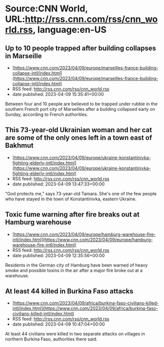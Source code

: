 # Source:CNN World, URL:http://rss.cnn.com/rss/cnn_world.rss, language:en-US

## Up to 10 people trapped after building collapses in Marseille
 - [https://www.cnn.com/2023/04/09/europe/marseilles-france-building-collapse-intl/index.html](https://www.cnn.com/2023/04/09/europe/marseilles-france-building-collapse-intl/index.html)
 - RSS feed: http://rss.cnn.com/rss/cnn_world.rss
 - date published: 2023-04-09 15:35:41+00:00

Between four and 10 people are believed to be trapped under rubble in the southern French port city of Marseilles after a building collapsed early on Sunday, according to French authorities.

## This 73-year-old Ukrainian woman and her cat are some of the only ones left in a town east of Bakhmut
 - [https://www.cnn.com/2023/04/09/europe/ukraine-konstantinivka-fighting-elderly-intl/index.html](https://www.cnn.com/2023/04/09/europe/ukraine-konstantinivka-fighting-elderly-intl/index.html)
 - RSS feed: http://rss.cnn.com/rss/cnn_world.rss
 - date published: 2023-04-09 13:47:33+00:00

"God protects me," says 73-year-old Tamara. She's one of the few people who have stayed in the town of Konstantinivka, eastern Ukraine.

## Toxic fume warning after fire breaks out at Hamburg warehouse
 - [https://www.cnn.com/2023/04/09/europe/hamburg-warehouse-fire-intl/index.html](https://www.cnn.com/2023/04/09/europe/hamburg-warehouse-fire-intl/index.html)
 - RSS feed: http://rss.cnn.com/rss/cnn_world.rss
 - date published: 2023-04-09 12:35:56+00:00

Residents in the German city of Hamburg have been warned of heavy smoke and possible toxins in the air after a major fire broke out at a warehouse.

## At least 44 killed in Burkina Faso attacks
 - [https://www.cnn.com/2023/04/09/africa/burkina-faso-civilians-killed-intl/index.html](https://www.cnn.com/2023/04/09/africa/burkina-faso-civilians-killed-intl/index.html)
 - RSS feed: http://rss.cnn.com/rss/cnn_world.rss
 - date published: 2023-04-09 10:47:04+00:00

At least 44 civilians were killed in two separate attacks on villages in northern Burkina Faso, authorities there said.

